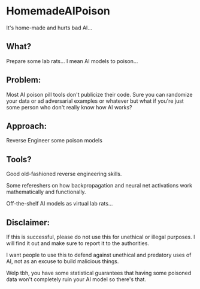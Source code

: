 # HomemadeAIPoison
It's home-made and hurts bad AI...

## What?
Prepare some lab rats... I mean AI models to poison...

## Problem:
Most AI poison pill tools don't publicize their code. Sure you can randomize your data or ad adversarial examples or whatever but what if you're just some person who don't really know how AI works?

## Approach:
Reverse Engineer some poison models

## Tools?
Good old-fashioned reverse engineering skills.

Some refereshers on how backpropagation and neural net activations work mathematically and functionally.

Off-the-shelf AI models as virtual lab rats...



## Disclaimer:
If this is successful, please do not use this for unethical or illegal purposes. I will find it out and make sure to report it to the authorities.

I want people to use this to defend against unethical and predatory uses of AI, not as an excuse to build malicious things. 

Welp tbh, you have some statistical guarantees that having some poisoned data won't completely ruin your AI model so there's that.
